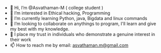 - 👋 Hi, I’m @Asvathaman-M ( college student )
- 👀 I’m interested in Ethical hacking, Programming
- 🌱 I’m currently learning Python, java, Bigdata and linux commands 
- 💞️ I’m looking to collaborate on anythings to program, I'll learn and give my best with my knowledge.
- 🌟 I place my trust in individuals who demonstrate a genuine interest in their work 
- 📫 How to reach me by email: asvathaman.m@gmail.com

<!---
Asvathaman-M/Asvathaman-M is a ✨ special ✨ repository because its `README.md` (this file) appears on your GitHub profile.
You can click the Preview link to take a look at your changes.
--->
